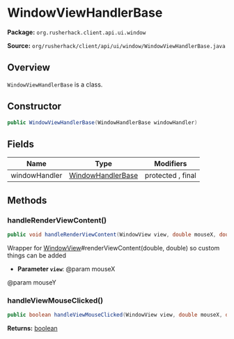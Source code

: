 # WindowViewHandlerBase

**Package:** `org.rusherhack.client.api.ui.window`

**Source:** `org/rusherhack/client/api/ui/window/WindowViewHandlerBase.java`

## Overview

`WindowViewHandlerBase` is a class.

## Constructor

```java
public WindowViewHandlerBase(WindowHandlerBase windowHandler)
```

## Fields

| Name | Type | Modifiers |
|------|------|----------|
| windowHandler | [WindowHandlerBase](/client/api/ui/window/WindowHandlerBase.md) | protected , final |


## Methods

### handleRenderViewContent()

```java
public void handleRenderViewContent(WindowView view, double mouseX, double mouseY)
```

Wrapper for [WindowView](/client/api/ui/window/view/WindowView.md)#renderViewContent(double, double) so custom things can be added
* **Parameter `view`**: @param mouseX


@param mouseY

### handleViewMouseClicked()

```java
public boolean handleViewMouseClicked(WindowView view, double mouseX, double mouseY, int button)
```

**Returns:** [boolean](https://docs.oracle.com/en/java/javase/21/docs/api/java.base/java/lang/Boolean.html)

